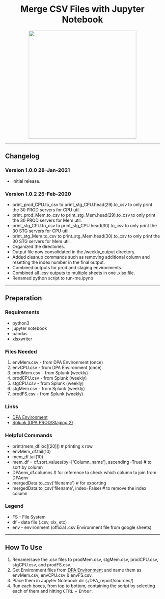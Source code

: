 # <div align="center"> Merge CSV Files with Jupyter Notebook </div>
<p align="center"> <img src="https://i2.wp.com/learn.onemonth.com/wp-content/uploads/2019/07/image3-1.png?fit=756%2C277&ssl=1" width="350"> </p>

---
## Changelog
### Version 1.0.0 28-Jan-2021
* Initial release.

### Version 1.0.2 25-Feb-2020
* print_prod_CPU.to_csv to print_stg_CPU.head(29).to_csv to only print the 30 PROD servers for CPU util.
* print_prod_Mem.to_csv to print_stg_Mem.head(29).to_csv to only print the 30 PROD servers for Mem util.
* print_stg_CPU.to_csv to print_stg_CPU.head(30).to_csv to only print the 30 STG servers for CPU util.
* print_stg_Mem.to_csv to print_stg_Mem.head(30).to_csv to only print the 30 STG servers for Mem util.
* Organized the directories.
* Output file now consolidated in the /weekly_output directory.
* Added cleanup commands such as removing additional column and resetting the index number in the final output.
* Combined outputs for prod and staging environments.
* Combined all .csv outputs to multiple sheets in one .xlsx file.
* Renamed python script to run-me.ipynb
---
## Preparation
### Requirements
* python3
* jupyter notebook
* pandas
* xlsxwriter

### Files Needed
1. envMem.csv - from DPA Environment (once)
2. envCPU.csv - from DPA Environment (once)
3. prodMem.csv - from Splunk (weekly)
4. prodCPU.csv - from Splunk (weekly)
5. stgCPU.csv  - from Splunk (weekly)
6. stgMem.csv - from Splunk (weekly)
7. prodFS.csv - from Splunk (weekly)

### Links
* [DPA Environment](https://docs.google.com/spreadsheets/d/1Ll7-mdb8tsGUKIDYJ-dMEBmydxXf24krk8J7r1RIUog/edit#gid=588246582)
* [Splunk (DPA PROD/Staging 2)](http://10.69.81.41:8000/en-US/app/splunk_app_for_linux_Infrastructure/dashboards)

### Helpful Commands
* print(mem_df.loc[[20]]) # printing x row
* envMem_df.tail(10)
* mem_df.tail(10)
* mem_df = df.sort_values(by=['Column_name'], ascending=True) # to sort by column
* DPAenv_df.columns # for reference to check which column to join from DPAenv
* mergedData.to_csv('filename') # for exporting
* mergedData.to_csv('filename', index=False) # to remove the index column

### Legend
* FS - File System
* df - data file (.csv, xlx, etc)
* env - environment (official .csv Environment file from google sheets)

---
## How To Use
1. Rename/save the .csv files to prodMem.csv, stgMem.csv, prodCPU.csv, stgCPU.csv, and prodFS.csv.
2. Get Environment files from [DPA Environment](https://docs.google.com/spreadsheets/d/1Ll7-mdb8tsGUKIDYJ-dMEBmydxXf24krk8J7r1RIUog/edit#gid=588246582) and name them as envMem.csv, envCPU.csv & envFS.csv.
3. Place them in Jupyter Notebook dir (./DPA_report/sources/).
4. Run each boxes, from top to bottom, containing the script by selecting each of them and hitting <kbd>CTRL</kbd> + <kbd>Enter</kbd>.
